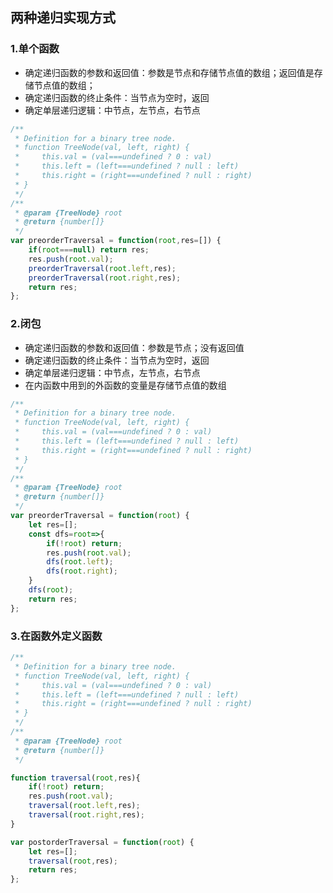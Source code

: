 ## 两种递归实现方式

### 1.单个函数

* 确定递归函数的参数和返回值：参数是节点和存储节点值的数组；返回值是存储节点值的数组；
* 确定递归函数的终止条件：当节点为空时，返回
* 确定单层递归逻辑：中节点，左节点，右节点

```javascript
/**
 * Definition for a binary tree node.
 * function TreeNode(val, left, right) {
 *     this.val = (val===undefined ? 0 : val)
 *     this.left = (left===undefined ? null : left)
 *     this.right = (right===undefined ? null : right)
 * }
 */
/**
 * @param {TreeNode} root
 * @return {number[]}
 */
var preorderTraversal = function(root,res=[]) {
    if(root===null) return res;
    res.push(root.val);
    preorderTraversal(root.left,res);
    preorderTraversal(root.right,res);
    return res;
};
```

### 2.闭包

* 确定递归函数的参数和返回值：参数是节点；没有返回值
* 确定递归函数的终止条件：当节点为空时，返回
* 确定单层递归逻辑：中节点，左节点，右节点
* 在内函数中用到的外函数的变量是存储节点值的数组

```javascript
/**
 * Definition for a binary tree node.
 * function TreeNode(val, left, right) {
 *     this.val = (val===undefined ? 0 : val)
 *     this.left = (left===undefined ? null : left)
 *     this.right = (right===undefined ? null : right)
 * }
 */
/**
 * @param {TreeNode} root
 * @return {number[]}
 */
var preorderTraversal = function(root) {
    let res=[];
    const dfs=root=>{
        if(!root) return;
        res.push(root.val);
        dfs(root.left);
        dfs(root.right);
    }
    dfs(root);
    return res;
};
```
### 3.在函数外定义函数
```javascript
/**
 * Definition for a binary tree node.
 * function TreeNode(val, left, right) {
 *     this.val = (val===undefined ? 0 : val)
 *     this.left = (left===undefined ? null : left)
 *     this.right = (right===undefined ? null : right)
 * }
 */
/**
 * @param {TreeNode} root
 * @return {number[]}
 */

function traversal(root,res){
    if(!root) return;
    res.push(root.val);
    traversal(root.left,res);
    traversal(root.right,res);
}

var postorderTraversal = function(root) {
    let res=[];
    traversal(root,res);
    return res;
};
```